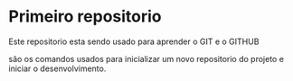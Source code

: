# Primeiro repositorio

Este repositorio esta sendo usado para aprender o GIT e o GITHUB

são os comandos usados para inicializar um novo repositorio do projeto 
e iniciar o desenvolvimento.